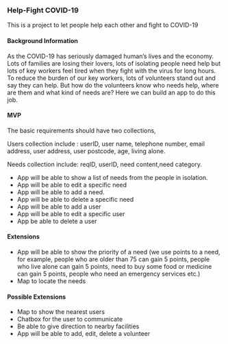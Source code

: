 ### Help-Fight COVID-19

This is a project to let people help each other and fight to COVID-19
#### Background Information

As the COVID-19 has seriously damaged human’s lives and the economy. Lots of families are losing their lovers, lots of isolating people need help but lots of key workers feel tired when they fight with the virus for long hours. To reduce the burden of our key workers, lots of volunteers stand out and say they can help. But how do the volunteers know who needs help, where are them and what kind of needs are? Here we can build an app to do this job.

#### MVP

The basic requirements should have two collections, 

Users collection include : userID, user name, telephone number, email address, user address, user postcode, age, living alone.

Needs collection include: reqID, userID, need content,need category.

- App will be able to show a list of needs from the people in isolation.
- App will be able to edit a specific need
- App will be able to add a need.
- App will be able to delete a specific need
- App will be able to add a user 
- App will be able to edit a specific user
- App be able to delete a user

#### Extensions

- App will be able to show the priority of a need (we use points to a need, for example, people who are older than 75 can gain 5 points, people who live alone can gain 5 points, need to buy some food or medicine can gain 5 points, people who need an emergency services etc.) 
- Map to locate the needs

#### Possible Extensions
- Map to show the nearest users
- Chatbox for the user to communicate
- Be able to give direction to nearby facilities
- App will be able to add, edit, delete a volunteer
